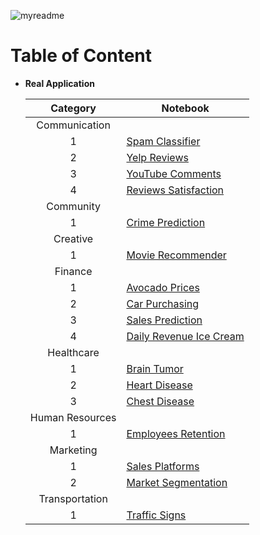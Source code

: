 ![myreadme](https://user-images.githubusercontent.com/70707092/95544092-d0b72880-09bf-11eb-90f7-bdca493307f7.png)

# Table of Content

- **Real Application**

  
  | Category | Notebook |
  |:-:|-|
  |Communication |  |
  | 1 | [Spam Classifier](https://github.com/mareksturek/real-application/blob/main/notebooks/communication_spam_classifier.ipynb) |
  | 2 | [Yelp Reviews](https://github.com/mareksturek/real-application/blob/main/notebooks/communication_yelp_reviews.ipynb) |
  | 3 | [YouTube Comments](https://github.com/mareksturek/real-application/blob/main/notebooks/communication_youtube_comments.ipynb) |
  | 4 | [Reviews Satisfaction](https://github.com/mareksturek/real-application/blob/main/notebooks/communication_reviews_satisfaction.ipynb) |
  | Community |  |
  | 1 | [Crime Prediction](https://github.com/mareksturek/real-application/blob/main/notebooks/community_crime_prediction.ipynb) |
  | Creative |  |
  | 1 | [Movie Recommender](https://github.com/mareksturek/real-application/blob/main/notebooks/creative_movie_recommender.ipynb) |
  | Finance |  |
  | 1 | [Avocado Prices](https://github.com/mareksturek/real-application/blob/main/notebooks/finance_avocado_prices.ipynb) |
  | 2 | [Car Purchasing](https://github.com/mareksturek/real-application/blob/main/notebooks/finance_car_purchasing.ipynb) |
  | 3 | [Sales Prediction](https://github.com/mareksturek/real-application/blob/main/notebooks/finance_sales_prediction.ipynb) |
  | 4 | [Daily Revenue Ice Cream](https://github.com/mareksturek/real-application/blob/main/notebooks/finance_daily_revenue_ice_cream.ipynb) |
  | Healthcare |  |
  | 1 | [Brain Tumor](https://github.com/mareksturek/real-application/blob/main/notebooks/healthcare_brain_tumor.ipynb) |
  | 2 | [Heart Disease](https://github.com/mareksturek/real-application/blob/main/notebooks/healthcare_heart_disease.ipynb) |
  | 3 | [Chest Disease](https://github.com/mareksturek/real-application/blob/main/notebooks/healthcare_chest_disease.ipynb) |
  | Human Resources |  |
  | 1 | [Employees Retention](https://github.com/mareksturek/real-application/blob/main/notebooks/hr_employees_retention.ipynb) |
  | Marketing |  |
  | 1 | [Sales Platforms](https://github.com/mareksturek/real-application/blob/main/notebooks/marketing_sales_platforms.ipynb) |
  | 2 | [Market Segmentation](https://github.com/mareksturek/real-application/blob/main/notebooks/marketing_market_segmentation.ipynb) |
  | Transportation |  |
  | 1 | [Traffic Signs](https://github.com/mareksturek/real-application/blob/main/notebooks/transportation_traffic_signs.ipynb) | |

                
         
    
  
         
                
         
    

                
         
         
    

        
         
         
    
